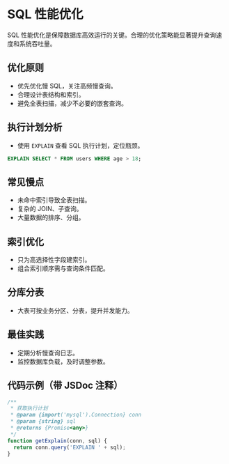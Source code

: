 # SQL 性能优化

SQL 性能优化是保障数据库高效运行的关键。合理的优化策略能显著提升查询速度和系统吞吐量。

## 优化原则
- 优先优化慢 SQL，关注高频慢查询。
- 合理设计表结构和索引。
- 避免全表扫描，减少不必要的嵌套查询。

## 执行计划分析
- 使用 `EXPLAIN` 查看 SQL 执行计划，定位瓶颈。

```sql
EXPLAIN SELECT * FROM users WHERE age > 18;
```

## 常见慢点
- 未命中索引导致全表扫描。
- 复杂的 JOIN、子查询。
- 大量数据的排序、分组。

## 索引优化
- 只为高选择性字段建索引。
- 组合索引顺序需与查询条件匹配。

## 分库分表
- 大表可按业务分区、分表，提升并发能力。

## 最佳实践
- 定期分析慢查询日志。
- 监控数据库负载，及时调整参数。

## 代码示例（带 JSDoc 注释）
```js
/**
 * 获取执行计划
 * @param {import('mysql').Connection} conn
 * @param {string} sql
 * @returns {Promise<any>}
 */
function getExplain(conn, sql) {
  return conn.query('EXPLAIN ' + sql);
}
``` 